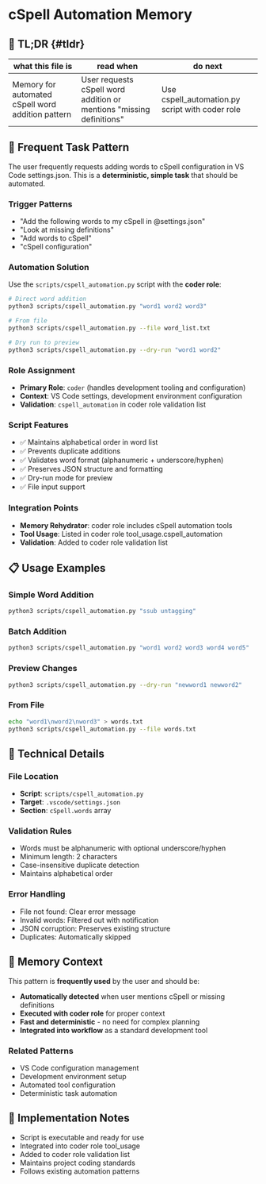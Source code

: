 <!-- ANCHOR_KEY: cspell-automation -->
<!-- ANCHOR_PRIORITY: 10 -->
<!-- ROLE_PINS: ["coder"] -->

# cSpell Automation Memory

## 🔎 TL;DR {#tldr}

| what this file is | read when | do next |
|---|---|---|
| Memory for automated cSpell word addition pattern | User requests cSpell word addition or mentions "missing definitions" | Use cspell_automation.py script with coder role |

<!-- ANCHOR_KEY: tldr -->
<!-- ANCHOR_PRIORITY: 0 -->
<!-- ROLE_PINS: ["coder"] -->

## 🎯 **Frequent Task Pattern**

The user frequently requests adding words to cSpell configuration in VS Code settings.json. This is a **deterministic, simple task** that should be automated.

### **Trigger Patterns**
- "Add the following words to my cSpell in @settings.json"
- "Look at missing definitions"
- "Add words to cSpell"
- "cSpell configuration"

### **Automation Solution**
Use the `scripts/cspell_automation.py` script with the **coder role**:

```bash
# Direct word addition
python3 scripts/cspell_automation.py "word1 word2 word3"

# From file
python3 scripts/cspell_automation.py --file word_list.txt

# Dry run to preview
python3 scripts/cspell_automation.py --dry-run "word1 word2"
```

### **Role Assignment**
- **Primary Role**: `coder` (handles development tooling and configuration)
- **Context**: VS Code settings, development environment configuration
- **Validation**: `cspell_automation` in coder role validation list

### **Script Features**
- ✅ Maintains alphabetical order in word list
- ✅ Prevents duplicate additions
- ✅ Validates word format (alphanumeric + underscore/hyphen)
- ✅ Preserves JSON structure and formatting
- ✅ Dry-run mode for preview
- ✅ File input support

### **Integration Points**
- **Memory Rehydrator**: coder role includes cSpell automation tools
- **Tool Usage**: Listed in coder role tool_usage.cspell_automation
- **Validation**: Added to coder role validation list

## 📋 **Usage Examples**

### **Simple Word Addition**
```bash
python3 scripts/cspell_automation.py "ssub untagging"
```

### **Batch Addition**
```bash
python3 scripts/cspell_automation.py "word1 word2 word3 word4 word5"
```

### **Preview Changes**
```bash
python3 scripts/cspell_automation.py --dry-run "newword1 newword2"
```

### **From File**
```bash
echo "word1\nword2\nword3" > words.txt
python3 scripts/cspell_automation.py --file words.txt
```

## 🔧 **Technical Details**

### **File Location**
- **Script**: `scripts/cspell_automation.py`
- **Target**: `.vscode/settings.json`
- **Section**: `cSpell.words` array

### **Validation Rules**
- Words must be alphanumeric with optional underscore/hyphen
- Minimum length: 2 characters
- Case-insensitive duplicate detection
- Maintains alphabetical order

### **Error Handling**
- File not found: Clear error message
- Invalid words: Filtered out with notification
- JSON corruption: Preserves existing structure
- Duplicates: Automatically skipped

## 🎯 **Memory Context**

This pattern is **frequently used** by the user and should be:
- **Automatically detected** when user mentions cSpell or missing definitions
- **Executed with coder role** for proper context
- **Fast and deterministic** - no need for complex planning
- **Integrated into workflow** as a standard development tool

### **Related Patterns**
- VS Code configuration management
- Development environment setup
- Automated tool configuration
- Deterministic task automation

## 📝 **Implementation Notes**

- Script is executable and ready for use
- Integrated into coder role tool_usage
- Added to coder role validation list
- Maintains project coding standards
- Follows existing automation patterns

<!-- ANCHOR_KEY: implementation-notes -->
<!-- ANCHOR_PRIORITY: 5 -->
<!-- ROLE_PINS: ["coder"] -->
